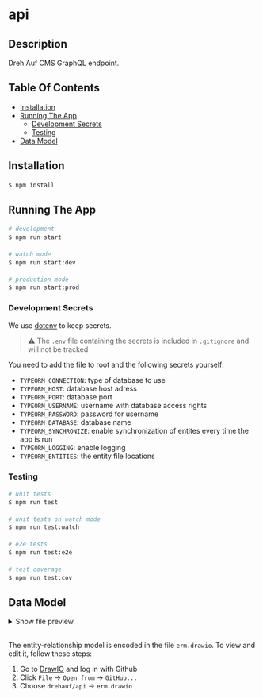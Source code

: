 # api

## Description

Dreh Auf CMS GraphQL endpoint.

## Table Of Contents
- [Installation](#installation)
- [Running The App](#running-the-app)
    - [Development Secrets](#development-secrets)
    - [Testing](#testing)
- [Data Model](#data-model)

## Installation

```bash
$ npm install
```

## Running The App

```bash
# development
$ npm run start

# watch mode
$ npm run start:dev

# production mode
$ npm run start:prod
```

### Development Secrets

We use [dotenv](https://www.npmjs.com/package/dotenv) to keep secrets.

> ⚠️ The `.env` file containing the secrets is included in `.gitignore` and will not be tracked

You need to add the file to root and the following secrets yourself:
- `TYPEORM_CONNECTION`: type of database to use
- `TYPEORM_HOST`: database host adress
- `TYPEORM_PORT`: database port
- `TYPEORM_USERNAME`: username with database access rights
- `TYPEORM_PASSWORD`: password for username
- `TYPEORM_DATABASE`: database name
- `TYPEORM_SYNCHRONIZE`: enable synchronization of entites every time the app is run
- `TYPEORM_LOGGING`: enable logging
- `TYPEORM_ENTITIES`: the entity file locations

### Testing

```bash
# unit tests
$ npm run test

# unit tests on watch mode
$ npm run test:watch

# e2e tests
$ npm run test:e2e

# test coverage
$ npm run test:cov
```

## Data Model

<details><summary>Show file preview</summary>
    <img src="./doc/erm.jpg" alt="data model screenshot">
</details>
<br>

The entity-relationship model is encoded in the file `erm.drawio`. To view and edit it, follow these steps:

1. Go to [DrawIO](https://app.diagrams.net/) and log in with Github
3. Click `File` → `Open from` → `GitHub...`
4. Choose `drehauf/api` → `erm.drawio`